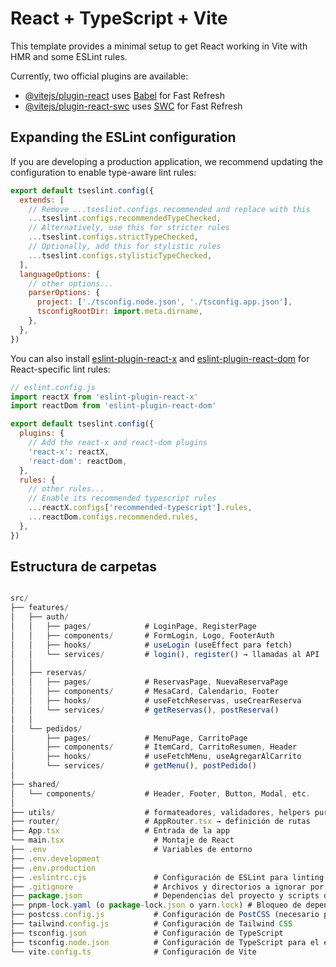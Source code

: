 # React + TypeScript + Vite

This template provides a minimal setup to get React working in Vite with HMR and some ESLint rules.

Currently, two official plugins are available:

- [@vitejs/plugin-react](https://github.com/vitejs/vite-plugin-react/blob/main/packages/plugin-react) uses [Babel](https://babeljs.io/) for Fast Refresh
- [@vitejs/plugin-react-swc](https://github.com/vitejs/vite-plugin-react/blob/main/packages/plugin-react-swc) uses [SWC](https://swc.rs/) for Fast Refresh

## Expanding the ESLint configuration

If you are developing a production application, we recommend updating the configuration to enable type-aware lint rules:

```js
export default tseslint.config({
  extends: [
    // Remove ...tseslint.configs.recommended and replace with this
    ...tseslint.configs.recommendedTypeChecked,
    // Alternatively, use this for stricter rules
    ...tseslint.configs.strictTypeChecked,
    // Optionally, add this for stylistic rules
    ...tseslint.configs.stylisticTypeChecked,
  ],
  languageOptions: {
    // other options...
    parserOptions: {
      project: ['./tsconfig.node.json', './tsconfig.app.json'],
      tsconfigRootDir: import.meta.dirname,
    },
  },
})
```

You can also install [eslint-plugin-react-x](https://github.com/Rel1cx/eslint-react/tree/main/packages/plugins/eslint-plugin-react-x) and [eslint-plugin-react-dom](https://github.com/Rel1cx/eslint-react/tree/main/packages/plugins/eslint-plugin-react-dom) for React-specific lint rules:

```js
// eslint.config.js
import reactX from 'eslint-plugin-react-x'
import reactDom from 'eslint-plugin-react-dom'

export default tseslint.config({
  plugins: {
    // Add the react-x and react-dom plugins
    'react-x': reactX,
    'react-dom': reactDom,
  },
  rules: {
    // other rules...
    // Enable its recommended typescript rules
    ...reactX.configs['recommended-typescript'].rules,
    ...reactDom.configs.recommended.rules,
  },
})
```

## Estructura de carpetas
```js

src/
├── features/
│   ├── auth/
│   │   ├── pages/            # LoginPage, RegisterPage
│   │   ├── components/       # FormLogin, Logo, FooterAuth
│   │   ├── hooks/            # useLogin (useEffect para fetch)
│   │   └── services/         # login(), register() → llamadas al API
│   │
│   ├── reservas/
│   │   ├── pages/            # ReservasPage, NuevaReservaPage
│   │   ├── components/       # MesaCard, Calendario, Footer
│   │   ├── hooks/            # useFetchReservas, useCrearReserva
│   │   └── services/         # getReservas(), postReserva()
│   │
│   └── pedidos/
│       ├── pages/            # MenuPage, CarritoPage
│       ├── components/       # ItemCard, CarritoResumen, Header
│       ├── hooks/            # useFetchMenu, useAgregarAlCarrito
│       └── services/         # getMenu(), postPedido()
│
├── shared/
│   └── components/           # Header, Footer, Button, Modal, etc.
│
├── utils/                    # formateadores, validadores, helpers puros
├── router/                   # AppRouter.tsx → definición de rutas
├── App.tsx                   # Entrada de la app
└── main.tsx                    # Montaje de React
├── .env                        # Variables de entorno
├── .env.development
├── .env.production
├── .eslintrc.cjs               # Configuración de ESLint para linting
├── .gitignore                  # Archivos y directorios a ignorar por Git
├── package.json                # Dependencias del proyecto y scripts de npm
├── pnpm-lock.yaml (o package-lock.json o yarn.lock) # Bloqueo de dependencias
├── postcss.config.js           # Configuración de PostCSS (necesario para Tailwind)
├── tailwind.config.js          # Configuración de Tailwind CSS
├── tsconfig.json               # Configuración de TypeScript
├── tsconfig.node.json          # Configuración de TypeScript para el entorno Node.js
└── vite.config.ts              # Configuración de Vite
```
